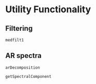 # Utility Functionality

## Filtering

```@docs
medfilt1
```

## AR spectra

```@docs
arDecomposition
```

```@docs
getSpectralComponent
```
